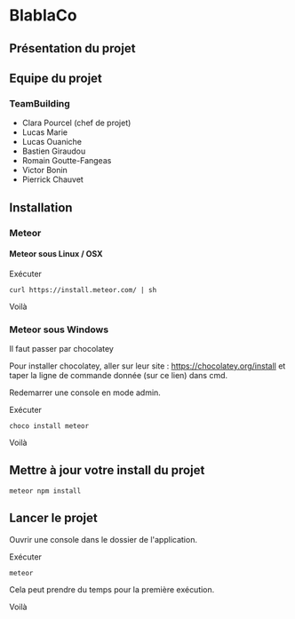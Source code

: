 # BlablaCo

## Présentation du projet

## Equipe du projet
### TeamBuilding
+ Clara Pourcel (chef de projet)
+ Lucas Marie
+ Lucas Ouaniche
+ Bastien Giraudou
+ Romain Goutte-Fangeas
+ Victor Bonin
+ Pierrick Chauvet

## Installation
### Meteor
#### Meteor sous Linux / OSX
Exécuter

```curl https://install.meteor.com/ | sh```

Voilà

### Meteor sous Windows 

Il faut passer par chocolatey 

Pour installer chocolatey, aller sur leur site : https://chocolatey.org/install et taper la ligne de commande donnée (sur ce lien) dans cmd.

Redemarrer une console en mode admin.

Exécuter 

```choco install meteor```

Voilà

## Mettre à jour votre install du projet

```meteor npm install```

## Lancer le projet 

Ouvrir une console dans le dossier de l'application.

Exécuter 

```meteor```

Cela peut prendre du temps pour la première exécution.

Voilà
